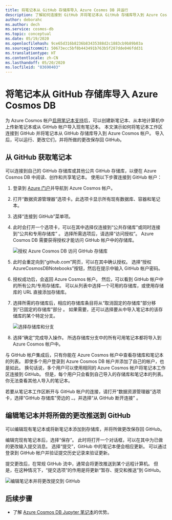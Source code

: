```yaml
---
title: 将笔记本从 GitHub 存储库导入 Azure Cosmos DB 并运行
description: 了解如何连接到 GitHub 并将笔记本从 GitHub 存储库导入到 Azure Cosmos 帐户。 导入后，可以运行、编辑它们并将所做的更改保存回 GitHub。
author: deborahc
ms.author: dech
ms.service: cosmos-db
ms.topic: conceptual
ms.date: 05/19/2020
ms.openlocfilehash: 9ce65d316b8236b83435388d2c1883cb9b89b03a
ms.sourcegitcommit: 50673ecc5bf8b443491b763b5f287dde046fdd31
ms.translationtype: HT
ms.contentlocale: zh-CN
ms.lasthandoff: 05/20/2020
ms.locfileid: "83690403"
---
```

# <a name="import-notebooks-from-a-github-repo-into-azure-cosmos-db"></a>将笔记本从 GitHub 存储库导入 Azure Cosmos DB

为 Azure Cosmos 帐户[启用笔记本支持](enable-notebooks.md)后，可以创建新笔记本、从本地计算机中上传新笔记本或从 GitHub 帐户导入现有笔记本。 本文演示如何将笔记本工作区连接到 GitHub 并将笔记本从 GitHub 存储库导入到 Azure Cosmos 帐户。 导入后，可以运行、更改它们，并将所做的更改保存回 GitHub。

## <a name="get-notebooks-from-github"></a>从 GitHub 获取笔记本

可以连接到自己的 GitHub 存储库或其他公共 GitHub 存储库，以便在 Azure Cosmos DB 中阅读、创作和共享笔记本。 使用以下步骤连接到 GitHub 帐户：

1. 登录到 [Azure 门户](https://portal.azure.com/)并导航到 Azure Cosmos 帐户。

1. 打开“数据资源管理器”选项卡。此选项卡显示所有现有数据库、容器和笔记本。

1. 选择“连接到 GitHub”菜单项。

1. 此时会打开一个选项卡，可以在其中选择仅连接到“公共存储库”或同时连接到“公共和专用存储库” 。  选择所需选项后，请选择“访问授权”。 Azure Cosmos DB 需要获得授权才能访问 GitHub 帐户中的存储库。

   ![授权 Azure Cosmos DB 访问 GitHub 存储库](./media/import-github-notebooks/authorize-access-github.png)

1. 此时会重定向到“github.com”网页，可以在其中确认授权。 选择“授权 AzureCosmosDBNotebooks”按钮，然后在提示中输入 GitHub 帐户密码。

1. 授权成功后，会返回 Azure Cosmos 帐户。 然后，可以看到 GitHub 帐户中的所有公共/专用存储库。 可以从列表中选择一个可用的存储库，或使用存储库的 URL 直接添加存储库。

1. 选择所需的存储库后，相应的存储库条目将从“取消固定的存储库”部分移到“已固定的存储库”部分 。 如果需要，还可以选择要从中导入笔记本的该存储库的某个特定分支。

   ![选择存储库和分支](./media/import-github-notebooks/choose-repo-branch.png)

1. 选择“确定”完成导入操作。 所选存储库分支中的所有可用笔记本都将导入到 Azure Cosmos 帐户中。

与 GitHub 帐户集成后，只有你能在 Azure Cosmos 帐户中查看存储库和笔记本的列表。 即使多个用户登录到 Azure Cosmos DB 帐户并添加了自己的帐户，也是如此。 换句话说，多个用户可以使用相同的 Azure Cosmos 帐户将笔记本工作区连接到 GitHub。 但是，每个用户只会看到自己导入的存储库和笔记本的列表。 你无法查看其他人导入的笔记本。

若要从笔记本工作区断开与 GitHub 帐户的连接，请打开“数据资源管理器”选项卡，选择“GitHub 存储库”旁边的 `…`，并选择“从 GitHub 断开连接”  。

## <a name="edit-a-notebook-and-push-changes-to-github"></a>编辑笔记本并将所做的更改推送到 GitHub

可以编辑现有笔记本或将新笔记本添加到存储库，并将所做更改保存回 GitHub。

编辑完现有笔记本后，选择“保存”。 此时将打开一个对话框，可以在其中为已做的更改输入提交消息。 选择“提交”，GitHub 中的笔记本便会相应更新。 可以通过登录到 GitHub 帐户并验证提交历史记录来验证更新。

提交更改后，在常规 GitHub 流中，通常会将更改推送到某个远程计算机。 但是，在这种情况下，“提交选项”的作用是将更新“暂存、提交和推送”到 GitHub。

![编辑笔记本并将更改提交到 GitHub](./media/import-github-notebooks/commit-changes-github.png)

## <a name="next-steps"></a>后续步骤

* 了解 [Azure Cosmos DB Jupyter 笔记本](cosmosdb-jupyter-notebooks.md)的优势。

